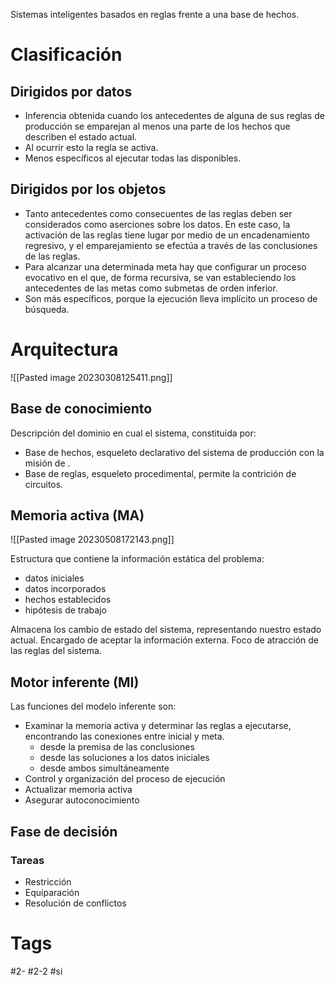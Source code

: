 Sistemas inteligentes basados en reglas frente a una base de hechos.
# Clasificación
## Dirigidos por datos
- Inferencia obtenida cuando los antecedentes de alguna de sus reglas de producción se emparejan al menos una parte de los hechos que describen el estado actual.
- Al ocurrir esto la regla se activa.
- Menos específicos al ejecutar todas las disponibles.

## Dirigidos por los objetos
- Tanto antecedentes como consecuentes de las reglas deben ser considerados como aserciones sobre los datos. En este caso, la activación de las reglas tiene lugar por medio de un encadenamiento regresivo, y el emparejamiento se efectúa a través de las conclusiones de las reglas.
- Para alcanzar una determinada meta hay que configurar un proceso evocativo en el que, de forma recursiva, se van estableciendo los antecedentes de las metas como submetas de orden inferior.
- Son más específicos, porque la ejecución lleva implícito un proceso de búsqueda.

# Arquitectura

![[Pasted image 20230308125411.png]]

## Base de conocimiento
Descripción del dominio en cual el sistema, constituida por:
- Base de hechos, esqueleto declarativo del sistema de producción con la misión de .
- Base de reglas, esqueleto procedimental, permite la contrición de circuitos.

## Memoria activa (MA)

![[Pasted image 20230508172143.png]]

Estructura que contiene la información estática del problema:
- datos iniciales
- datos incorporados
- hechos establecidos
- hipótesis de trabajo

Almacena los cambio de estado del sistema, representando nuestro estado actual.
Encargado de aceptar la información externa.
Foco de atracción de las reglas del sistema.
## Motor inferente (MI)
Las funciones del modelo inferente son:
- Examinar la memoria activa y determinar las reglas a ejecutarse, encontrando las conexiones entre inicial y meta.
	- desde la premisa de las conclusiones
	- desde las soluciones a los datos iniciales
	- desde ambos simultáneamente
- Control y organización del proceso de ejecución
- Actualizar memoria activa
- Asegurar autoconocimiento

## Fase de decisión
### Tareas
- Restricción
- Equiparación
- Resolución de conflictos
# Tags
#2- 
#2-2 
#si